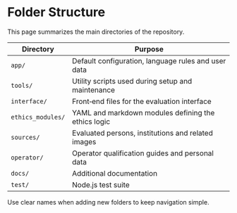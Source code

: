 # Folder Structure

This page summarizes the main directories of the repository.

| Directory | Purpose |
|-----------|---------|
| `app/` | Default configuration, language rules and user data |
| `tools/` | Utility scripts used during setup and maintenance |
| `interface/` | Front‑end files for the evaluation interface |
| `ethics_modules/` | YAML and markdown modules defining the ethics logic |
| `sources/` | Evaluated persons, institutions and related images |
| `operator/` | Operator qualification guides and personal data |
| `docs/` | Additional documentation |
| `test/` | Node.js test suite |

Use clear names when adding new folders to keep navigation simple.
